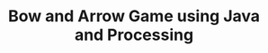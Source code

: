 ---
title: Bow and Arrow Game using Java and Processing
summary: "
  A game built using Processing and Java that tests your precision, speed, and strategic thinking!
  <br>
  **`Tech:`** <i class='fa-brands fa-java'></i> Java, Processing5 | **`Concepts:`** OOP
  "
tags:
  - OOP
  - Java
# date: '2024-04-22'
weight: 30
show_date: false
links:
  - icon: github
    icon_pack: fab
    name: Code
    url: 'https://github.com/Gad-MA/Bow-and-Arrow'

external_link: 'https://github.com/Gad-MA/Bow-and-Arrow'
---
